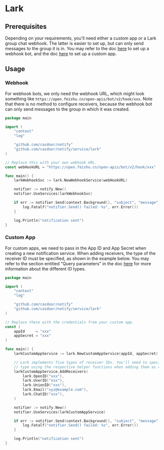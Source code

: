 # Lark

## Prerequisites

Depending on your requirements, you'll need either a custom app or a Lark group
chat webhook. The latter is easier to set up, but can only send messages to the
group it is in. You may refer to the doc
[here](https://open.larksuite.com/document/uAjLw4CM/ukTMukTMuhttps://open.larksuite.com/document/home/develop-a-bot-in-5-minutes/create-an-appkTM/bot-v3/use-custom-bots-in-a-group)
to set up a webhook bot, and the doc
[here](https://open.larksuite.com/document/home/develop-a-bot-in-5-minutes/create-an-app)
to set up a custom app.

## Usage

### Webhook

For webhook bots, we only need the webhook URL, which might look something like
`https://open.feishu.cn/open-apis/bot/v2/hook/xxx`. Note that there is no
method to configure receivers, because the webhook bot can only send messages
to the group in which it was created.

```go
package main

import (
	"context"
	"log"

	"github.com/casdoor/notify"
	"github.com/casdoor/notify/service/lark"
)

// Replace this with your own webhook URL.
const webHookURL = "https://open.feishu.cn/open-apis/bot/v2/hook/xxx"

func main() {
	larkWebhookSvc := lark.NewWebhookService(webHookURL)

	notifier := notify.New()
	notifier.UseServices(larkWebhookSvc)

	if err := notifier.Send(context.Background(), "subject", "message"); err != nil {
		log.Fatalf("notifier.Send() failed: %s", err.Error())
	}

	log.Println("notification sent")
}
```

### Custom App

For custom apps, we need to pass in the App ID and App Secret when creating a
new notification service. When adding receivers, the type of the receiver ID
must be specified, as shown in the example below. You may refer to the section
entitled "Query parameters" in the doc
[here](https://open.larksuite.com/document/uAjLw4CM/ukTMukTMukTM/reference/im-v1/message/create)
for more information about the different ID types.

```go
package main

import (
	"context"
	"log"

	"github.com/casdoor/notify"
	"github.com/casdoor/notify/service/lark"
)

// Replace these with the credentials from your custom app.
const (
	appId     = "xxx"
	appSecret = "xxx"
)

func main() {
	larkCustomAppService := lark.NewCustomAppService(appId, appSecret)

	// Lark implements five types of receiver IDs. You'll need to specify the
	// type using the respective helper functions when adding them as receivers.
	larkCustomAppService.AddReceivers(
		lark.OpenID("xxx"),
		lark.UserID("xxx"),
		lark.UnionID("xxx"),
		lark.Email("xyz@example.com"),
		lark.ChatID("xxx"),
	)

	notifier := notify.New()
	notifier.UseServices(larkCustomAppService)

	if err := notifier.Send(context.Background(), "subject", "message"); err != nil {
		log.Fatalf("notifier.Send() failed: %s", err.Error())
	}

	log.Println("notification sent")
}
```

